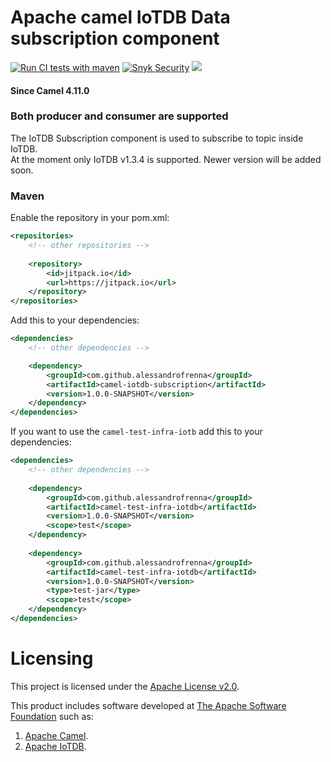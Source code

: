 # Apache camel IoTDB Data subscription component


[![Run CI tests with maven](https://github.com/alessandrofrenna/camel-iotdb-subscription/actions/workflows/ci.yml/badge.svg)](https://github.com/alessandrofrenna/camel-iotdb-subscription/actions/workflows/ci.yml) [![Snyk Security](https://github.com/alessandrofrenna/camel-iotdb-subscription/actions/workflows/snyk.yml/badge.svg)](https://github.com/alessandrofrenna/camel-iotdb-subscription/actions/workflows/snyk.yml) [![](https://jitpack.io/v/alessandrofrenna/camel-iotdb-subscription.svg)](https://jitpack.io/#alessandrofrenna/camel-iotdb-subscription) 

#### Since Camel 4.11.0
### Both producer and consumer are supported

The IoTDB Subscription component is used to subscribe to topic inside IoTDB.</br>
At the moment only IoTDB v1.3.4 is supported. Newer version will be added soon.

### Maven

Enable the repository in your pom.xml:
```xml
<repositories>
    <!-- other repositories -->
    
    <repository>
        <id>jitpack.io</id>
        <url>https://jitpack.io</url>
    </repository>
</repositories>
```

Add this to your dependencies:
```xml
<dependencies>
    <!-- other dependencies -->

    <dependency>
        <groupId>com.github.alessandrofrenna</groupId>
        <artifactId>camel-iotdb-subscription</artifactId>
        <version>1.0.0-SNAPSHOT</version>
    </dependency>
</dependencies>

```

If you want to use the `camel-test-infra-iotb` add this to your dependencies:

```xml
<dependencies>
    <!-- other dependencies -->
    
    <dependency>
        <groupId>com.github.alessandrofrenna</groupId>
        <artifactId>camel-test-infra-iotdb</artifactId>
        <version>1.0.0-SNAPSHOT</version>
        <scope>test</scope>
    </dependency>
    
    <dependency>
        <groupId>com.github.alessandrofrenna</groupId>
        <artifactId>camel-test-infra-iotdb</artifactId>
        <version>1.0.0-SNAPSHOT</version>
        <type>test-jar</type>
        <scope>test</scope>
    </dependency>
</dependencies>
```

# Licensing
This project is licensed under the [Apache License v2.0](https://www.apache.org/licenses/LICENSE-2.0).

This product includes software developed at
[The Apache Software Foundation](https://www.apache.org/) such as:
1. [Apache Camel](https://camel.apache.org/).
2. [Apache IoTDB](https://iotdb.apache.org/).